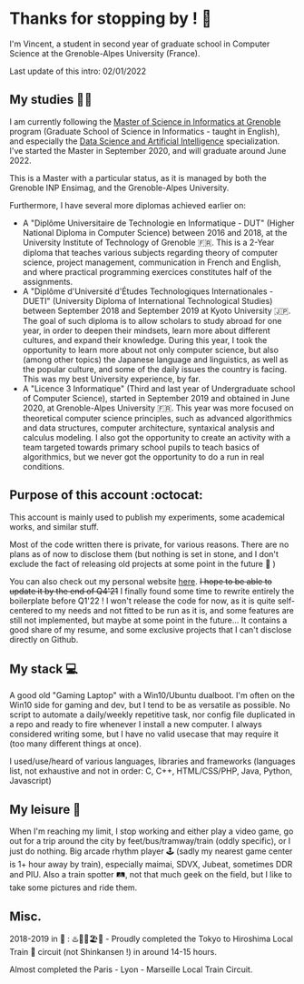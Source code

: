 # Thanks for stopping by ! :wave: 

I'm Vincent, a student in second year of graduate school in Computer Science at the Grenoble-Alpes University (France).

Last update of this intro: 02/01/2022

## My studies :student:

I am currently following the [Master of Science in Informatics at Grenoble](https://mosig.imag.fr/) program (Graduate School of Science in Informatics - taught in English), and especially the [Data Science and Artificial Intelligence](https://mosig.imag.fr/IASD/IASD) specialization. I've started the Master in September 2020, and will graduate around June 2022.

This is a Master with a particular status, as it is managed by both the Grenoble INP Ensimag, and the Grenoble-Alpes University.

Furthermore, I have several more diplomas achieved earlier on:

- A "Diplôme Universitaire de Technologie en Informatique - DUT" (Higher National Diploma in Computer Science) between 2016 and 2018, at the University Institute of Technology of Grenoble :fr:. This is a 2-Year diploma that teaches various subjects regarding theory of computer science, project management, communication in French and English, and where practical programming exercices constitutes half of the assignments. 
- A "Diplôme d'Université d'Études Technologiques Internationales - DUETI" (University Diploma of International Technological Studies) between September 2018 and September 2019 at Kyoto University :jp:. The goal of such diploma is to allow scholars to study abroad for one year, in order to deepen their mindsets, learn more about different cultures, and expand their knowledge. During this year, I took the opportunity to learn more about not only computer science, but also (among other topics) the Japanese language and linguistics, as well as the popular culture, and some of the daily issues the country is facing. This was my best University experience, by far.
- A "Licence 3 Informatique" (Third and last year of Undergraduate school of Computer Science), started in September 2019 and obtained in June 2020, at Grenoble-Alpes University :fr:. This year was more focused on theoretical computer science principles, such as advanced algorithmics and data structures, computer architecture, syntaxical analysis and calculus modeling. I also got the opportunity to create an activity with a team targeted towards primary school pupils to teach basics of algorithmics, but we never got the opportunity to do a run in real conditions.

## Purpose of this account :octocat:

This account is mainly used to publish my experiments, some academical works, and similar stuff.

Most of the code written there is private, for various reasons. There are no plans as of now to disclose them (but nothing is set in stone, and I don't exclude the fact of releasing old projects at some point in the future :thought_balloon: )

You can also check out my personal website [here](https://aubriot.ovh/). ~~I hope to be able to update it by the end of Q4'21~~ I finally found some time to rewrite entirely the boilerplate before Q1'22 ! I won't release the code for now, as it is quite self-centered to my needs and not fitted to be run as it is, and some features are still not implemented, but maybe at some point in the future... It contains a good share of my resume, and some exclusive projects that I can't disclose directly on Github.

## My stack :computer:

A good old "Gaming Laptop" with a Win10/Ubuntu dualboot. I'm often on the Win10 side for gaming and dev, but I tend to be as versatile as possible.
No script to automate a daily/weekly repetitive task, nor config file duplicated in a repo and ready to fire whenever I install a new computer. I always considered writing some, but I have no valid usecase that may require it (too many different things at once).

I used/use/heard of various languages, libraries and frameworks (languages list, not exhaustive and not in order: C, C++, HTML/CSS/PHP, Java, Python, Javascript)

## My leisure :lotus_position:

When I'm reaching my limit, I stop working and either play a video game, go out for a trip around the city by feet/bus/tramway/train (oddly specific), or I just do nothing.
Big arcade rhythm player :joystick: (sadly my nearest game center is 1+ hour away by train), especially maimai, SDVX, Jubeat, sometimes DDR and PIU.
Also a train spotter :railway_track:, not that much geek on the field, but I like to take some pictures and ride them.

## Misc.

2018-2019 in :japan: : :hotsprings::jack_o_lantern::christmas_tree::beach_umbrella::tanabata_tree: - 
Proudly completed the Tokyo to Hiroshima Local Train :train: circuit (not Shinkansen !) in around 14-15 hours.

Almost completed the Paris - Lyon - Marseille Local Train Circuit.
